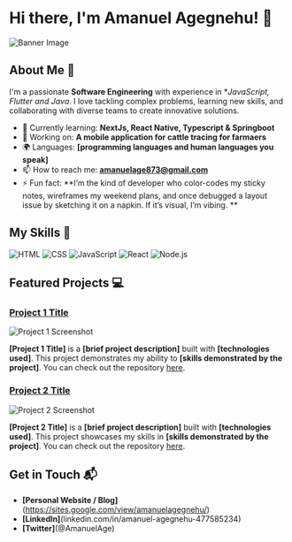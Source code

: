 # Hi there, I'm Amanuel Agegnehu! 👋

![Banner Image](your_banner_image_url_here)

## About Me 🚀

I'm a passionate **Software Engineering** with experience in **JavaScript, Flutter and Java*. I love tackling complex problems, learning new skills, and collaborating with diverse teams to create innovative solutions.

- 🌱 Currently learning: **NextJs, React Native, Typescript & Springboot**
- 🔭 Working on: **A mobile application for  cattle tracing for farmaers**
- 🌍 Languages: **[programming languages and human languages you speak]**
- 📫 How to reach me: **amanuelage873@gmail.com**
- ⚡ Fun fact: **I’m the kind of developer who color-codes my sticky notes, wireframes my weekend plans, and once debugged a layout issue by sketching it on a napkin. If it’s visual, I’m vibing. **

## My Skills 🧠

![HTML](https://img.shields.io/badge/-HTML-E34F26?style=flat-square&logo=html5&logoColor=white)
![CSS](https://img.shields.io/badge/-CSS-1572B6?style=flat-square&logo=css3&logoColor=white)
![JavaScript](https://img.shields.io/badge/-JavaScript-F7DF1E?style=flat-square&logo=javascript&logoColor=black)
![React](https://img.shields.io/badge/-React-61DAFB?style=flat-square&logo=react&logoColor=black)
![Node.js](https://img.shields.io/badge/-Node.js-339933?style=flat-square&logo=node.js&logoColor=white)


## Featured Projects 💻

### [Project 1 Title](project_1_link)

![Project 1 Screenshot](project_1_screenshot_url)

**[Project 1 Title]** is a **[brief project description]** built with **[technologies used]**. This project demonstrates my ability to **[skills demonstrated by the project]**. You can check out the repository [here](project_1_repository_link).

### [Project 2 Title](project_2_link)

![Project 2 Screenshot](project_2_screenshot_url)

**[Project 2 Title]** is a **[brief project description]** built with **[technologies used]**. This project showcases my skills in **[skills demonstrated by the project]**. You can check out the repository [here](project_2_repository_link).

## Get in Touch 📬

- **[Personal Website / Blog]**(https://sites.google.com/view/amanuelagegnehu/)
- **[LinkedIn]**(linkedin.com/in/amanuel-agegnehu-477585234)
- **[Twitter]**(@AmanuelAge)


